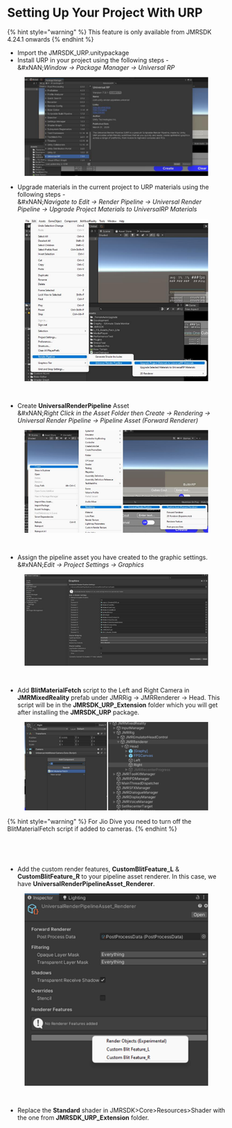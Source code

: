 # Setting Up Your Project With URP

{% hint style="warning" %}
This feature is only available from JMRSDK 4.24.1 onwards
{% endhint %}

* Import the JMRSDK\_URP.unitypackage
* Install URP in your project using the following steps - \
  &#xNAN;_&#x57;indow -> Package Manager -> Universal RP_

<figure><img src="../../.gitbook/assets/Screenshot 2023-01-17 195952 (1).png" alt=""><figcaption></figcaption></figure>



* Upgrade materials in the current project to URP materials using the following steps - \
  &#xNAN;_&#x4E;avigate to Edit -> Render Pipeline -> Universal Render Pipeline -> Upgrade Project Materials to UniversalRP Materials_

<figure><img src="../../.gitbook/assets/Screenshot 2023-01-17 200029.png" alt=""><figcaption></figcaption></figure>

<div align="center"><figure><img src="https://lh3.googleusercontent.com/cdkyR8-ZrJH_lJwgwOkqdQv1T0dIauTUry8GuYreCqf13gr0LGE7m5hXYR_BmhFK2tfZvg1n6lrJjBkmy4MCxGHHMTM4JUx03ECDnhl7l1rDfnL6Ouf9ypFCVPGlIgyiXkMZuq2b1wkAzg8deQp5yFfo14hHHYKuofVgnR6BPAzGTCDgL1WyJDDDJNguZfxiLMu6qA" alt=""><figcaption></figcaption></figure></div>

* Create **UniversalRenderPipeline** Asset\
  &#xNAN;_&#x52;ight Click in the Asset Folder then Create -> Rendering -> Universal Render Pipeline -> Pipeline Asset (Forward Renderer)_

<figure><img src="../../.gitbook/assets/Screenshot 2023-01-17 200046.png" alt=""><figcaption></figcaption></figure>

<figure><img src="https://lh6.googleusercontent.com/5piPNAMv6QauArco04iyrJ0hA7EieYir20jnpHbRCjV5DTCZ4XqKaRUfILbURGTJOujAFBTa-8-sk832y1atKk_jl--xpam15iOMkuIMmz7biMc9Q81RP1J6vOI0yORT73C1Ia13_G2fMhiOkhMPPDTFlbuWlP-ya9A2FP2Ks4bDNOCFFM25cwyOWWNWo6TBhTTLeg" alt=""><figcaption></figcaption></figure>

* Assign the pipeline asset you have created to the graphic settings.\
  &#xNAN;_&#x45;dit -> Project Settings -> Graphics_

<figure><img src="../../.gitbook/assets/Screenshot 2023-01-17 200104.png" alt=""><figcaption></figcaption></figure>

<figure><img src="https://lh3.googleusercontent.com/zbsJaEv_Nm0EBdjblo4Q8iMtH431gNRz05wxNd9YULHI3wnTjiXWzD4EXvmZmlpsgPcprpW6GE_XRWDa6_fhEw_ltaU-X7u-59UwtK3EWeHo4zLR0tY1cTH2Pipu72drySUvDXEyd4LZqyZinpUR4HOyFZnhAGXWdf2FsOOavfT4u0FRu_rRCemOelz29hUsZb0oYw" alt=""><figcaption></figcaption></figure>

* Add **BlitMaterialFetch** script to the Left and Right Camera in **JMRMixedReality** prefab under JMRRig -> JMRRenderer -> Head. This script will be in the **JMRSDK\_URP\_Extension** folder which you will get after installing the **JMRSDK\_URP** package.

<figure><img src="../../.gitbook/assets/Screenshot 2023-01-17 200125.png" alt=""><figcaption></figcaption></figure>

{% hint style="warning" %}
For Jio Dive you need to turn off the BlitMaterialFetch script if added to cameras.
{% endhint %}

<figure><img src="https://lh5.googleusercontent.com/dzTPN60H-oUmjAL80ie6mESiVrVItYkNJTTBsC7v33O495-3kV7JKMpU3xTJLregLChLk8Hlak2k4pAtSfc4bVg9GV8dqFTNCjDH4oHhLwuKox4b4KUKDP6hPaMrQOVvmNaDDUJJyWFkTMPH78v2Qkt3sOicba-jq4Au23qPuEWlk80garxUSlkTfu9LMxISgZS6tw" alt=""><figcaption></figcaption></figure>

<figure><img src="https://lh5.googleusercontent.com/3pBfAxFwXLDuf343UEXCOn1sEaVnne7gHtWxDB2ZRwZsmaKaXmjbXA6LxpFsHvoz1CxPVwwzgauPG7pW0O3Kul5FhvItSdrCCYZR__-Td8E52rZb1xM7XBmmq7a5YTB9XiIG4GjCwd1HNG70Od6njK68xKjaWiQKXritR79pxvD-Bqa4EhWU8wRaIGwhHgO18Oq7mw" alt=""><figcaption></figcaption></figure>

* Add the custom render features, **CustomBlitFeature\_L** & **CustomBlitFeature\_R** to your pipeline asset renderer. In this case, we have **UniversalRenderPipelineAsset\_Renderer**.&#x20;

<figure><img src="../../.gitbook/assets/Screenshot 2023-01-17 200157.png" alt=""><figcaption></figcaption></figure>

<figure><img src="https://lh5.googleusercontent.com/mheN7kK5Lq9AecGHyr0YuqCe8FrjfP4sTuAD2w1WmkyB1jMPE2ziXcrchHDqjuw65a78fIEb0G8KmLdwd2uv2yGGCbQGzt1AISp1LhgcBPFJg6oqTkN_hofnBV_itRhLc1Akf2EhaPF3ArAod35JCCPSjCAnOsblFmoLMZiQ73BLPX0K1R3jJQT3YewmA45emeLi1g" alt=""><figcaption></figcaption></figure>

*   Replace the **Standard** shader in JMRSDK>Core>Resources>Shader with the one from **JMRSDK\_URP\_Extension** folder.

